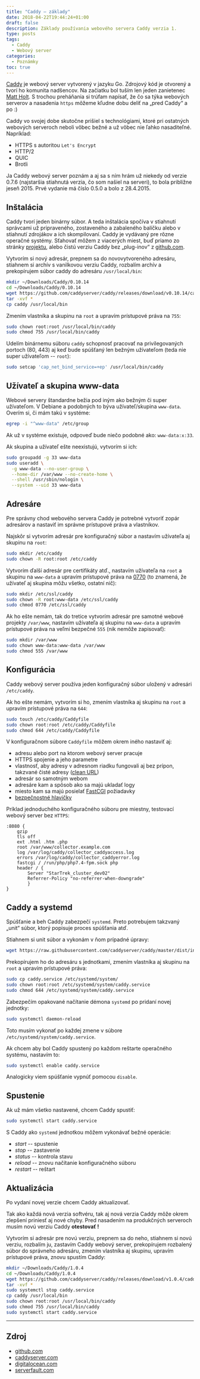 ```yaml
---
title: "Caddy – základy"
date: 2018-04-22T19:44:24+01:00
draft: false
description: Základy používania webového servera Caddy verzia 1.
type: posts
tags:
  - Caddy
  - Webový server
categories:
  - Poznámky
toc: true
---
```


[Caddy](https://caddyserver.com/) je webový server vytvorený v jazyku Go. Zdrojový kód je otvorený a tvorí ho komunita nadšencov. Na začiatku bol tuším len jeden zanietenec [Matt Holt](https://github.com/mholt). S trochou preháňania si trúfam napísať, že čo sa týka webových serverov a nasadenia `https` môžeme kľudne dobu deliť na „pred Caddy“ a po :)

Caddy vo svojej dobe skutočne prišiel s technológiami, ktoré pri ostatných webových serveroch neboli vôbec bežné a už vôbec nie ľahko nasaditeľné. Napríklad: 

- HTTPS s autoritou `Let's Encrypt`
- HTTP/2
- QUIC
- Brotli

Ja Caddy webový server poznám a aj sa s ním hrám už niekedy od verzie 0.7.6 (najstaršia stiahnutá verzia, čo som našiel na serveri), to bola približne jeseň 2015. Prvé vydanie má číslo 0.5.0 a bolo z 28.4.2015.

## Inštalácia

Caddy tvorí jeden binárny súbor. A teda inštalácia spočíva v stiahnutí správcami už pripraveného, zostaveného a zabaleného balíčku alebo v stiahnutí zdrojákov a ich skompilovaní. Caddy je vydávaný pre rôzne operačné systémy. Sťahovať môžem z viacerých miest, buď priamo zo stránky [projektu](https://caddyserver.com/v1/download), alebo čistú verziu Caddy bez „plug-inov“ z [github.com](https://github.com/caddyserver/caddy/releases).

Vytvorím si nový adresár, prepnem sa do novovytvoreného adresáru, stiahnem si archív s vanilkovou verziu Caddy, rozbalím archív a prekopírujem súbor caddy do adresáru `/usr/local/bin`:

```sh
mkdir ~/Downloads/Caddy/0.10.14
cd ~/Downloads/Caddy/0.10.14
wget https://github.com/caddyserver/caddy/releases/download/v0.10.14/caddy_v0.10.14_linux_amd64.tar.gz
tar -xvf *
cp caddy /usr/local/bin
```

Zmením vlastníka a skupinu na `root` a upravím prístupové práva na `755`:

```sh
sudo chown root:root /usr/local/bin/caddy
sudo chmod 755 /usr/local/bin/caddy
```

Udelím binárnemu súboru `caddy` schopnosť pracovať na privilegovaných portoch (80, 443) aj keď bude spúšťaný len bežným užívateľom (teda nie super užívateľom -- `root`):

```sh
sudo setcap 'cap_net_bind_service=+ep' /usr/local/bin/caddy
```

## Užívateľ a skupina www-data

Webové servery štandardne bežia pod iným ako bežným či super užívateľom. V Debiane a podobných to býva užívateľ/skupina `www-data`. Overím si, či mám takú v systéme:

```sh
egrep -i "^www-data" /etc/group
```

Ak už v systéme existuje, odpoveď bude niečo podobné ako: `www-data:x:33`.

Ak skupina a užívateľ ešte neexistujú, vytvorím si ich:

```sh
sudo groupadd -g 33 www-data
sudo useradd \
  -g www-data --no-user-group \
  --home-dir /var/www --no-create-home \
  --shell /usr/sbin/nologin \
  --system --uid 33 www-data
```

## Adresáre

Pre správny chod webového servera Caddy je potrebné vytvoriť zopár adresárov a nastaviť im správne prístupové práva a vlastníkov.

Najskôr si vytvorím adresár pre konfiguračný súbor a nastavím užívateľa aj skupinu na `root`:

```sh
sudo mkdir /etc/caddy
sudo chown -R root:root /etc/caddy
```

Vytvorím ďalší adresár pre certifikáty atď., nastavím užívateľa na `root` a skupinu na `www-data` a upravím prístupové práva na [0770](https://chmodcommand.com/chmod-0770/) (to znamená, že užívateľ aj skupina môžu všetko, ostatní nič):

```sh
sudo mkdir /etc/ssl/caddy
sudo chown -R root:www-data /etc/ssl/caddy
sudo chmod 0770 /etc/ssl/caddy
```

Ak ho ešte nemám, tak do tretice vytvorím adresár pre samotné webové projekty `/var/www`, nastavím užívateľa aj skupinu na `www-data` a upravím prístupové práva na veľmi bezpečné `555` (nik nemôže zapisovať):

```sh
sudo mkdir /var/www
sudo chown www-data:www-data /var/www
sudo chmod 555 /var/www
```

## Konfigurácia

Caddy webový server používa jeden konfiguračný súbor uložený v adresári `/etc/caddy`.

Ak ho ešte nemám, vytvorím si ho, zmením vlastníka aj skupinu na `root` a upravím prístupové práva na `644`:

```sh
sudo touch /etc/caddy/Caddyfile
sudo chown root:root /etc/caddy/Caddyfile
sudo chmod 644 /etc/caddy/Caddyfile
```

V konfiguračnom súbore `Caddyfile` môžem okrem iného nastaviť aj:

- adresu alebo port na ktorom webový server pracuje
- HTTPS spojenie a jeho parametre
- vlastnosť, aby adresy v adresnom riadku fungovali aj bez prípon, takzvané čisté adresy ([clean URL](https://en.wikipedia.org/wiki/Clean_URL))
- adresár so samotným webom
- adresáre kam a spôsob ako sa majú ukladať logy
- miesto kam sa majú posielať [FastCGI](/poznamky/2020-02-07-aktualizacia-php/#php-a-systemd) požiadavky
- [bezpečnostné hlavičky](/poznamky/2020-02-09-bezpecnostne-hlavicky/)

Príklad jednoduchého konfiguračného súboru pre miestny, testovací webový server bez `HTTPS`:

```
:8080 {
	gzip
	tls off
	ext .html .htm .php
	root /var/www/collector.example.com
	log /var/log/caddy/collector_caddyaccess.log
	errors /var/log/caddy/collector_caddyerror.log
	fastcgi / /run/php/php7.4-fpm.sock php
	header / {
		Server "StarTrek_cluster_dev02"
		Referrer-Policy "no-referrer-when-downgrade"
		}
}
```

## Caddy a systemd

Spúšťanie a beh Caddy zabezpečí `systemd`. Preto potrebujem takzvaný „unit“ súbor, ktorý popisuje proces spúšťania atď.

Stiahnem si unit súbor a vykonám v ňom prípadné úpravy:

```sh
wget https://raw.githubusercontent.com/caddyserver/caddy/master/dist/init/linux-systemd/caddy.service
```

Prekopírujem ho do adresáru s jednotkami, zmením vlastníka aj skupinu na `root` a upravím prístupové práva:

```sh
sudo cp caddy.service /etc/systemd/system/
sudo chown root:root /etc/systemd/system/caddy.service
sudo chmod 644 /etc/systemd/system/caddy.service
```

Zabezpečím opakované načítanie démona `systemd` po pridaní novej jednotky:

```sh
sudo systemctl daemon-reload
```

Toto musím vykonať po každej zmene v súbore `/etc/systemd/system/caddy.service`.

Ak chcem aby bol Caddy spustený po každom reštarte operačného systému, nastavím to:

```sh
sudo systemctl enable caddy.service
```

Analogicky viem spúšťanie vypnúť pomocou `disable`.

## Spustenie

Ak už mám všetko nastavené, chcem Caddy spustiť:

```sh
sudo systemctl start caddy.service
```

S Caddy ako `systemd` jednotkou môžem vykonávať bežné operácie:

- *start* -- spustenie
- *stop* -- zastavenie
- *status* -- kontrola stavu
- *reload* -- znovu načítanie konfiguračného súboru
- *restart* -- reštart

## Aktualizácia

Po vydaní novej verzie chcem Caddy aktualizovať.

Tak ako každá nová verzia softvéru, tak aj nová verzia Caddy môže okrem zlepšení priniesť aj nové chyby. Pred nasadením na produkčných serveroch musím novú verziu Caddy **otestovať !**

Vytvorím si adresár pre novú verziu, prepnem sa do neho, stiahnem si novú verziu, rozbalím ju, zastavím Caddy webový server, prekopírujem rozbalený súbor do správneho adresáru, zmením vlastníka aj skupinu, upravím prístupové práva, znovu spustím Caddy:

```sh
mkdir ~/Downloads/Caddy/1.0.4
cd ~/Downloads/Caddy/1.0.4
wget https://github.com/caddyserver/caddy/releases/download/v1.0.4/caddy_v1.0.4_linux_amd64.tar.gz
tar -xvf *
sudo systemctl stop caddy.service
cp caddy /usr/local/bin
sudo chown root:root /usr/local/bin/caddy
sudo chmod 755 /usr/local/bin/caddy
sudo systemctl start caddy.service
```
---

## Zdroj

- [github.com](https://github.com/caddyserver/caddy/tree/master/dist/init/linux-systemd)
- [caddyserver.com](https://caddyserver.com/v1/docs)
- [digitalocean.com](https://www.digitalocean.com/community/questions/discussion-about-permissions-for-web-folders)
- [serverfault.com](https://serverfault.com/questions/357108/what-permissions-should-my-website-files-folders-have-on-a-linux-webserver)
